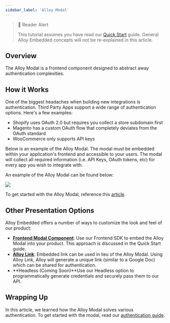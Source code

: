 ```yaml
---
sidebar_label: 'Alloy Modal'
---
```

> 🚧 Reader Alert
> 
> This tutorial assumes you have read our [Quick Start](https://docs.runalloy.com/docs/embedded-quick-start) guide. General Alloy Embedded concepts will not be re-explained in this article.

## Overview

The Alloy Modal is a frontend component designed to abstract away authentication complexities.  

## How it Works

One of the biggest headaches when building new integrations is authentication. Third Party Apps support a wide range of authentication options. Here's a few examples:

- Shopify uses OAuth 2.0 but requires you collect a store subdomain first
- Magento has a custom OAuth flow that completely deviates from the OAuth standard
- WooCommerce only supports API keys

Below is an example of the Alloy Modal. The modal must be embedded within your application's frontend and accessible to your users. The modal will collect all required information (i.e. API Keys, OAuth tokens, etc) for every app you wish to integrate with.

An example of the Alloy Modal can be found below:

![](https://files.readme.io/8c1bc72-Group_1.png)

To get started with the Alloy Modal, reference this [article](https://docs.runalloy.com/docs/frontend-javascript-sdk).

## Other Presentation Options

Alloy Embedded offers a number of ways to customize the look and feel of our product:

- **[Frontend Modal Component](https://docs.runalloy.com/docs/embedded-modal)**: Use our Frontend SDK to embed the Alloy Modal into your product. This approach is discussed in the Quick Start guide.
- **[Alloy Link](https://docs.runalloy.com/docs/embedded-link)**: Embedded link can be used in lieu of the Alloy Modal. Using Alloy Link, Alloy will generate a unique link (similar to a Google Doc) which can be shared for authentication.
- **Headless (Coming Soon)**Use our Headless option to programmatically generate credentials and securely pass them to our API.

## Wrapping Up

In this article, we learned how the Alloy Modal solves various authentication. To get started with the modal, read our [authentication guide](https://docs.runalloy.com/docs/authorization).
